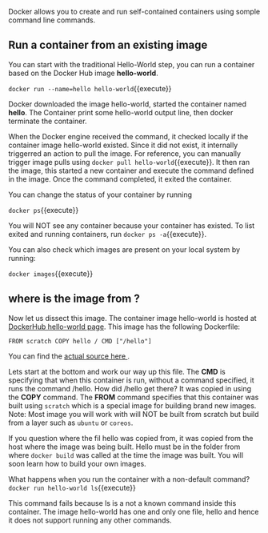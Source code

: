 
Docker allows you to create and run self-contained containers using somple command line commands.

## Run a container from an existing image

You can start with the traditional Hello-World step, you can run a container based on the Docker Hub image **hello-world**.

`docker run --name=hello hello-world`{{execute}}

Docker downloaded the image hello-world, started the container named **hello**. The Container print some hello-world output line, then docker terminate the container.

When the Docker engine received the command, it checked locally if the container image hello-world existed. Since it did not exist, it internally triggerred an action to pull the image. For reference, you can manually trigger image pulls using `docker pull hello-world`{{execute}}. It then ran the image, this started a new container and execute the command defined in the image. Once the command completed, it exited the container. 

You can change the status of your container by running 

`docker ps`{{execute}}

You will NOT see any container because your container has existed. To list exited and running containers, run `docker ps -a`{{execute}}. 

You can also check which images are present on your local system by running:

`docker images`{{execute}}

## where is the image from ?

Now let us dissect this image. The container image hello-world is hosted at [DockerHub hello-world page](https://hub.docker.com/_/hello-world/). This image has the following Dockerfile: 

`
FROM scratch
COPY hello /
CMD ["/hello"]
`

You can find the [ actual source here ](https://github.com/docker-library/hello-world/blob/master/hello-world/Dockerfile).


Lets start at the bottom and work our way up this file. The **CMD** is specifying that when this container is run, without a command specified, it runs the command /hello. How did /hello get there? It was copied in using the **COPY** command. The **FROM** command specifies that this container was built using `scratch` which is a special image for building brand new images. Note: Most image you will work with will NOT be built from scratch but build from a layer such as `ubuntu` or `coreos`. 

If you question where the fil hello was copied from, it was copied from the host where the image was being built. Hello must be in the folder from where `docker build` was called at the time the image was built. You will soon learn how to build your own images.


What happens when you run the container with a non-default command? `docker run hello-world ls`{{execute}} 

This command fails because ls is a not a known command inside this container. The image hello-world has one and only one file, hello and hence it does not support running any other commands.

